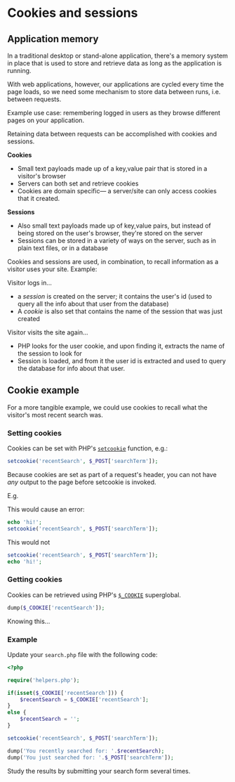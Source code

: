 # Cookies and sessions

## Application memory
In a traditional desktop or stand-alone application, there's a memory system in place that is used to store and retrieve data as long as the application is running.

With web applications, however, our applications are cycled every time the page loads, so we need some mechanism to store data between runs, i.e. between requests.

Example use case: remembering logged in users as they browse different pages on your application.

Retaining data between requests can be accomplished with cookies and sessions.

__Cookies__ 
+ Small text payloads made up of a key,value pair that is stored in a visitor's browser
+ Servers can both set and retrieve cookies
+ Cookies are domain specific&mdash; a server/site can only access cookies that it created.

__Sessions__ 
+ Also small text payloads made up of key,value pairs, but instead of being stored on the user's browser, they're stored on the server
+ Sessions can be stored in a variety of ways on the server, such as in plain text files, or in a database

Cookies and sessions are used, in combination, to recall information as a visitor uses your site. Example:

Visitor logs in...
+ a *session* is created on the server; it contains the user's id (used to query all the info about that user from the database)
+ A *cookie* is also set that contains the name of the session that was just created

Visitor visits the site again...
+ PHP looks for the user cookie, and upon finding it, extracts the name of the session to look for
+ Session is loaded, and from it the user id is extracted and used to query the database for info about that user.


## Cookie example
For a more tangible example, we could use cookies to recall what the visitor's most recent search was.

### Setting cookies
Cookies can be set with PHP's [`setcookie`](http://php.net/manual/en/function.setcookie.php) function, e.g.:

```php
setcookie('recentSearch', $_POST['searchTerm']);
```

Because cookies are set as part of a request's header, you can not have *any* output to the page before setcookie is invoked.

E.g.

This would cause an error:
```php
echo 'hi!';
setcookie('recentSearch', $_POST['searchTerm']);
```

This would not
```php
setcookie('recentSearch', $_POST['searchTerm']);
echo 'hi!';
```


### Getting cookies
Cookies can be retrieved using PHP's [`$_COOKIE`](http://php.net/manual/en/reserved.variables.cookies.php) superglobal.

```php
dump($_COOKIE['recentSearch']);
```

Knowing this...


### Example
Update your `search.php` file with the following code:

```php
<?php

require('helpers.php');

if(isset($_COOKIE['recentSearch'])) {
    $recentSearch = $_COOKIE['recentSearch'];
}
else {
    $recentSearch = '';
}

setcookie('recentSearch', $_POST['searchTerm']);

dump('You recently searched for: '.$recentSearch);
dump('You just searched for: '.$_POST['searchTerm']);
```

Study the results by submitting your search form several times.

